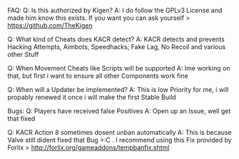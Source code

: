 FAQ:
Q: Is this authorized by Kigen?
A: I do follow the GPLv3 License and made him know this exists. If you want you can ask yourself > https://github.com/TheKigen

Q: What kind of Cheats does KACR detect?
A: KACR detects and prevents Hacking Attempts, Aimbots, Speedhacks, Fake Lag, No Recoil and various other Stuff

Q: When Movement Cheats like Scripts will be supported
A: Ime working on that, but first i want to ensure all other Components work fine

Q: When will a Updater be implemented?
A: This is low Priority for me, i will propably renewed it once i will make the first Stable Build


Bugs:
Q: Players have received false Positives
A: Open up an Issue, well get that fixed

Q: KACR Action 8 sometimes dosent unban automatically
A: This is because Valve still dident fixed that Bug >:C . I recommend using this Fix provided by Forlix > http://forlix.org/gameaddons/tempbanfix.shtml
